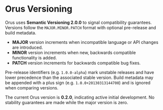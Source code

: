 # Orus Versioning

Orus uses **Semantic Versioning 2.0.0** to signal compatibility guarantees.
Versions follow the `MAJOR.MINOR.PATCH` format with optional pre-release and
build metadata.

- **MAJOR** version increments when incompatible language or API changes are
  introduced.
- **MINOR** version increments when new, backwards compatible functionality is
  added.
- **PATCH** version increments for backwards compatible bug fixes.

Pre-release identifiers (e.g. `1.0.0-alpha`) mark unstable releases and have
lower precedence than the associated stable version. Build metadata may be
appended with a plus sign (e.g. `1.0.0+20130313144700`) and is ignored when
comparing versions.

The current Orus version is **0.2.0**, indicating active initial development.
No stability guarantees are made while the major version is zero.

